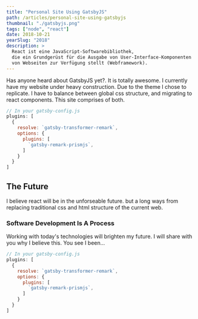 ```yaml
---
title: "Personal Site Using GatsbyJS"
path: /articles/personal-site-using-gatsbyjs
thumbnail: "./gatsbyjs.png"
tags: ["node", "react"]
date: 2018-10-21
yearSlug: "2018"
description: >
  React ist eine JavaScript-Softwarebibliothek, 
  die ein Grundgerüst für die Ausgabe von User-Interface-Komponenten
  von Webseiten zur Verfügung stellt (Webframework).
---
```


Has anyone heard about GatsbyJS yet?. It is totally awesome. I currently have my website under heavy construction. Due to the theme I chose to replicate. I have to balance between global css structure, and migrating to react components. This site comprises of both.

```javascript
// In your gatsby-config.js
plugins: [
  {
    resolve: `gatsby-transformer-remark`,
    options: {
      plugins: [
        `gatsby-remark-prismjs`,
      ]
    }
  }
]
```

## The Future

I believe react will be in the unforseable future. but a long ways from replacing traditional css and html structure of the current web.

### Software Development Is A Process

Working with today's technologies will brighten my future. I will share with you why I believe
this. You see I been...

```javascript
// In your gatsby-config.js
plugins: [
  {
    resolve: `gatsby-transformer-remark`,
    options: {
      plugins: [
        `gatsby-remark-prismjs`,
      ]
    }
  }
]
```